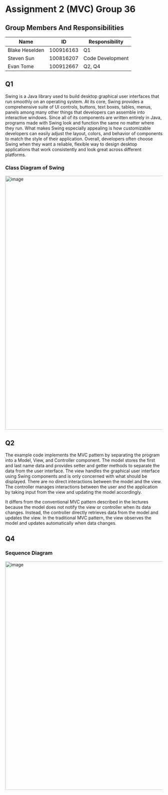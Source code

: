 # Assignment 2 (MVC) Group 36

## Group Members And Responsibilities 
| Name           | ID        | Responsibility   |
|----------------|-----------|------------------|
| Blake Heselden | 100916163 | Q1               |
| Steven Sun     | 100816207 | Code Development |
| Evan Tome      | 100912667 | Q2, Q4           |

## Q1
Swing is a Java library used to build desktop graphical user interfaces that run smoothly on an operating system. At its core, Swing provides a comprehensive suite of UI controls, buttons, text boxes, tables, menus, panels among many other things that developers can assemble into interactive windows. Since all of its components are written entirely in Java, programs made with Swing look and function the same no matter where they run. What makes Swing especially appealing is how customizable developers can easily adjust the layout, colors, and behavior of components to match the style of their application. Overall, developers often choose Swing when they want a reliable, flexible way to design desktop applications that work consistently and look great across different platforms.

### Class Diagram of Swing
<img width="676" height="812" alt="image" src="https://github.com/user-attachments/assets/1bd98f0a-0cd0-4326-90d8-6cabfaac67b3" />

## Q2
The example code implements the MVC pattern by separating the program into a Model, View, and Controller component. The 
model stores the first and last name data and provides setter and getter methods to separate the data from the user 
interface. The view handles the graphical user interface using Swing components and is only concerned with what should 
be displayed. There are no direct interactions between the model and the view. The controller manages interactions 
between the user and the application by taking input from the view and updating the model accordingly.

It differs from the conventional MVC pattern described in the lectures because the model does not notify the view or 
controller when its data changes. Instead, the controller directly retrieves data from the model and updates the view. 
In the traditional MVC pattern, the view observes the model and updates automatically when data changes.

## Q4

### Sequence Diagram
<img width="1286" height="731" alt="image" src="https://github.com/user-attachments/assets/5bcb2184-d709-4d0a-b90e-d8e4b1af9cf3" />


